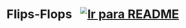 # Flips-Flops &nbsp; [![Ir para README](https://img.shields.io/badge/Indice-Verde?style=for-the-badge)](../../README.md#indice)

